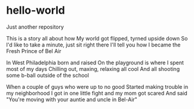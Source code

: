 # hello-world
Just another repository

This is a story all about how
My world got flipped, tyrned upside down
So I'd like to take a minute, just sit right there
I'll tell you how I became the Fresh Prince of Bel Air

In West Philadelphia born and raised
On the playground is where I spent most of my days
Chilling out, maxing, relaxing all cool
And all shooting some b-ball outside of the school

When a couple of guys who were up to no good
Started making trouble in my neighborhood
I got in one little fight and my mom got scared
And said "You're moving with your auntie and uncle in Bel-Air"
